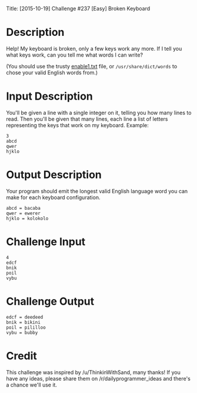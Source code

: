 Title: [2015-10-19] Challenge #237 [Easy] Broken Keyboard

# Description

Help! My keyboard is broken, only a few keys work any more. If I tell you what keys work, can you tell me what words I can write?

(You should use the trusty [enable1.txt](http://norvig.com/ngrams/enable1.txt) file, or `/usr/share/dict/words` to chose your valid English words from.)

# Input Description

You'll be given a line with a single integer on it, telling you how many lines to read. Then you'll be given that many lines, each line a list of letters representing the keys that work on my keyboard. Example:

    3
    abcd
    qwer
    hjklo

# Output Description

Your program should emit the longest valid English language word you can make for each keyboard configuration. 

    abcd = bacaba
    qwer = ewerer
    hjklo = kolokolo

# Challenge Input

    4
    edcf
    bnik
    poil
    vybu

# Challenge Output

    edcf = deedeed
    bnik = bikini
    poil = pililloo
    vybu = bubby

# Credit

This challenge was inspired by /u/ThinkinWithSand, many thanks! If you have any ideas, please share them on /r/dailyprogrammer_ideas and there's a chance we'll use it. 
